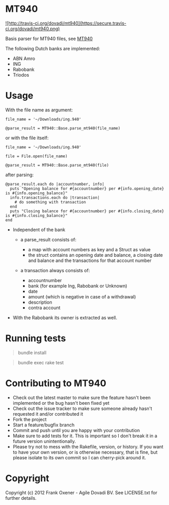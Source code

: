 MT940
======

<a href='http://travis-ci.org/dovadi/mt940'>
![http://travis-ci.org/dovadi/mt940](https://secure.travis-ci.org/dovadi/mt940.png)
</a>

Basis parser for MT940 files, see [MT940](http://nl.wikipedia.org/wiki/MT940)

The following Dutch banks are implemented:

* ABN Amro
* ING
* Rabobank
* Triodos

Usage
=====

With the file name as argument:

    file_name = '~/Downloads/ing.940'

    @parse_result = MT940::Base.parse_mt940(file_name)

or with the file itself:

    file_name = '~/Downloads/ing.940'

    file = File.open(file_name)

    @parse_result = MT940::Base.parse_mt940(file)

after parsing:

    @parse_result.each do |accountnumber, info|
      puts "Opening balance for #{accountnumber} per #{info.opening_date} is #{info.opening_balance}"
      info.transactions.each do |transaction|
        # do something with transaction
      end
      puts "Closing balance for #{accountnumber} per #{info.closing_date} is #{info.closing_balance}"
    end

* Independent of the bank

  - a parse_result consists of:

    - a map with account numbers as key and a Struct as value
    - the struct contains an opening date and balance, a closing date and balance and the transactions for that account number

  - a transaction always consists of:

    - accountnumber
    - bank (for example Ing, Rabobank or Unknown)
    - date
    - amount (which is negative in case of a withdrawal)
    - description
    - contra account

* With the Rabobank its owner is extracted as well.

Running tests
=============

> bundle install

> bundle exec rake test

Contributing to MT940
=====================
 
* Check out the latest master to make sure the feature hasn't been implemented or the bug hasn't been fixed yet
* Check out the issue tracker to make sure someone already hasn't requested it and/or contributed it
* Fork the project
* Start a feature/bugfix branch
* Commit and push until you are happy with your contribution
* Make sure to add tests for it. This is important so I don't break it in a future version unintentionally.
* Please try not to mess with the Rakefile, version, or history. If you want to have your own version, or is otherwise necessary, that is fine, but please isolate to its own commit so I can cherry-pick around it.

Copyright
==========

Copyright (c) 2012 Frank Oxener - Agile Dovadi BV. See LICENSE.txt for further details.

